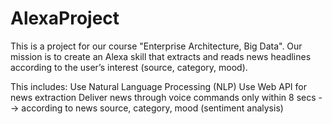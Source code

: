 # AlexaProject

This is a project for our course "Enterprise Architecture, Big Data". Our mission is to create an Alexa skill that extracts and reads news headlines according to the user’s interest (source, category, mood).

This includes:
  Use Natural Language Processing (NLP)
  Use Web API for news extraction
  Deliver news through voice commands only within 8 secs
    --> according to news source, category, mood (sentiment analysis)
